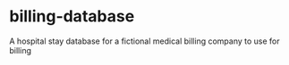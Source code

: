 # billing-database
A hospital stay database for a fictional medical billing company to use for billing
